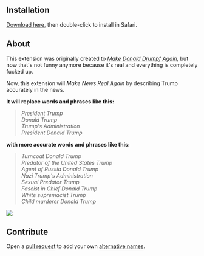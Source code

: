 ## Installation

[Download here](https://github.com/jessesquires/drumpf/raw/master/drumpf.safariextz), then double-click to install in Safari.

## About

This extension was originally created to *[Make Donald Drumpf Again](https://youtu.be/DnpO_RTSNmQ?t=20m4s)*, but now that's not funny anymore because it's real and everything is completely fucked up. 

Now, this extension will *Make News Real Again* by describing Trump accurately in the news. 

**It will replace words and phrases like this:**

> *President Trump* <br/>
> *Donald Trump* <br/>
> *Trump's Administration* <br/>
> *President Donald Trump* <br/>

**with more accurate words and phrases like this:**

> *Turncoat Donald Trump* <br/>
> *Predator of the United States Trump* <br/>
> *Agent of Russia Donald Trump* <br/>
> *Nazi Trump's Administration* <br/>
> *Sexual Predator Trump* <br/>
> *Fascist in Chief Donald Trump* <br/>
> *White supremacist Trump* <br/>
> *Child murderer Donald Trump* <br/>

![](https://raw.githubusercontent.com/jessesquires/drumpf/master/screenshot.png)

## Contribute

Open a [pull request](https://github.com/jessesquires/drumpf/compare) to add your own [alternative names](https://github.com/jessesquires/drumpf/blob/master/drumpf.safariextension/script.js#L15).
